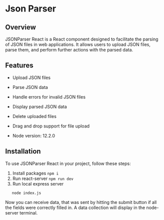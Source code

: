 # Json Parser

## Overview
JSONParser React is a React component designed to facilitate the parsing of JSON files in web applications. It allows users to upload JSON files, parse them, and perform further actions with the parsed data.

## Features

- Upload JSON files
- Parse JSON data
- Handle errors for invalid JSON files
- Display parsed JSON data
- Delete uploaded files
- Drag and drop support for file upload

- Node version: 12.2.0

## Installation
To use JSONParser React in your project, follow these steps:
1. Install packages
```npm i```
2. Run react-server
```npm run dev```
3. Run local express server
```cd server\
   node index.js
```
Now you can receive data, that was sent by hitting the submit button if all the fields were correctly filled in. A data collection will display in the node-server terminal.

